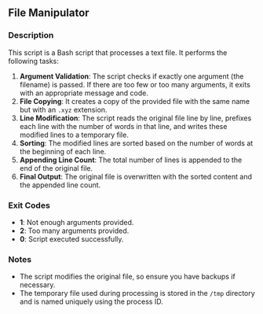 ## File Manipulator

### Description
This script is a Bash script that processes a text file. It performs the following tasks:

1. **Argument Validation**: The script checks if exactly one argument (the filename) is passed. If there are too few or too many arguments, it exits with an appropriate message and code.
2. **File Copying**: It creates a copy of the provided file with the same name but with an `.xyz` extension.
3. **Line Modification**: The script reads the original file line by line, prefixes each line with the number of words in that line, and writes these modified lines to a temporary file.
4. **Sorting**: The modified lines are sorted based on the number of words at the beginning of each line.
5. **Appending Line Count**: The total number of lines is appended to the end of the original file.
6. **Final Output**: The original file is overwritten with the sorted content and the appended line count.

### Exit Codes
- **1**: Not enough arguments provided.
- **2**: Too many arguments provided.
- **0**: Script executed successfully.

### Notes
- The script modifies the original file, so ensure you have backups if necessary.
- The temporary file used during processing is stored in the `/tmp` directory and is named uniquely using the process ID.

